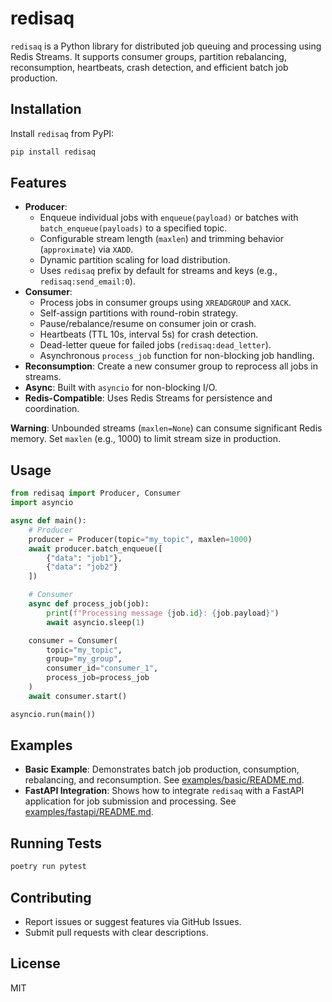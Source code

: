 # redisaq

`redisaq` is a Python library for distributed job queuing and processing using Redis Streams. It supports consumer groups, partition rebalancing, reconsumption, heartbeats, crash detection, and efficient batch job production.

## Installation
Install `redisaq` from PyPI:

```bash
pip install redisaq
```

## Features
- **Producer**:
  - Enqueue individual jobs with `enqueue(payload)` or batches with `batch_enqueue(payloads)` to a specified topic.
  - Configurable stream length (`maxlen`) and trimming behavior (`approximate`) via `XADD`.
  - Dynamic partition scaling for load distribution.
  - Uses `redisaq` prefix by default for streams and keys (e.g., `redisaq:send_email:0`).
- **Consumer**:
  - Process jobs in consumer groups using `XREADGROUP` and `XACK`.
  - Self-assign partitions with round-robin strategy.
  - Pause/rebalance/resume on consumer join or crash.
  - Heartbeats (TTL 10s, interval 5s) for crash detection.
  - Dead-letter queue for failed jobs (`redisaq:dead_letter`).
  - Asynchronous `process_job` function for non-blocking job handling.
- **Reconsumption**: Create a new consumer group to reprocess all jobs in streams.
- **Async**: Built with `asyncio` for non-blocking I/O.
- **Redis-Compatible**: Uses Redis Streams for persistence and coordination.

**Warning**: Unbounded streams (`maxlen=None`) can consume significant Redis memory. Set `maxlen` (e.g., 1000) to limit stream size in production.

## Usage
```python
from redisaq import Producer, Consumer
import asyncio

async def main():
    # Producer
    producer = Producer(topic="my_topic", maxlen=1000)
    await producer.batch_enqueue([
        {"data": "job1"},
        {"data": "job2"}
    ])

    # Consumer
    async def process_job(job):
        print(f"Processing message {job.id}: {job.payload}")
        await asyncio.sleep(1)

    consumer = Consumer(
        topic="my_topic",
        group="my_group",
        consumer_id="consumer_1",
        process_job=process_job
    )
    await consumer.start()

asyncio.run(main())
```

## Examples
- **Basic Example**: Demonstrates batch job production, consumption, rebalancing, and reconsumption. See [examples/basic/README.md](examples/basic/README.md).
- **FastAPI Integration**: Shows how to integrate `redisaq` with a FastAPI application for job submission and processing. See [examples/fastapi/README.md](examples/fastapi/README.md).

## Running Tests
```bash
poetry run pytest
```

## Contributing
- Report issues or suggest features via GitHub Issues.
- Submit pull requests with clear descriptions.

## License
MIT